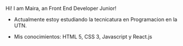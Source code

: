 Hi! I am Maira, an Front End Developer Junior!

- Actualmente estoy estudiando la tecnicatura en Programacion en la UTN.

- Mis conocimientos: HTML 5, CSS 3, Javascript y React.js
  
 
